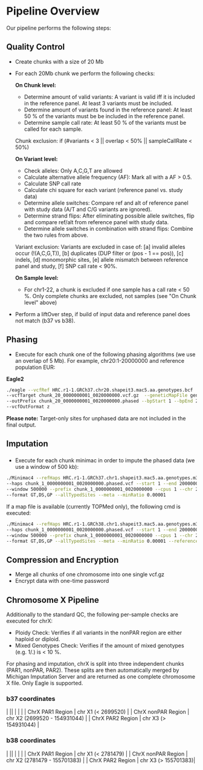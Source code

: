 # Pipeline Overview

Our pipeline performs the following steps:

## Quality Control

*  Create chunks with a size of 20 Mb
*  For each 20Mb chunk we perform the following checks:

    **On Chunk level:**

    *   Determine amount of valid variants: A variant is valid iff it is included in the reference panel. At least 3 variants must be included.
    *   Determine amount of variants found in the reference panel: At least 50 % of the variants must be be included in the reference panel.
    *   Determine sample call rate: At least 50 % of the variants must be called for each sample.  

    Chunk exclusion: if (#variants < 3 || overlap < 50% || sampleCallRate < 50%)

    **On Variant level:**

    *   Check alleles: Only A,C,G,T are allowed
    *   Calculate alternative allele frequency (AF): Mark all with a AF > 0.5.
    *   Calculate SNP call rate
    *   Calculate chi square for each variant (reference panel vs. study data)
    *   Determine allele switches: Compare ref and alt of reference panel with study data (A/T and C/G variants are ignored).
    *   Determine strand flips: After eliminating possible allele switches, flip and compare ref/alt from reference panel with study data.
    *   Determine allele switches in combination with strand flips: Combine the two rules from above.  

    Variant exclusion: Variants are excluded in case of: [a] invalid alleles occur (!(A,C,G,T)), [b] duplicates (DUP filter or (pos - 1 == pos)), [c] indels, [d] monomorphic sites, [e] allele mismatch between reference panel and study, [f] SNP call rate < 90%.

    **On Sample level:**

    *   For chr1-22, a chunk is excluded if one sample has a call rate < 50 %. Only complete chunks are excluded, not samples (see "On Chunk level" above)


* Perform a liftOver step, if build of input data and reference panel does not match (b37 vs b38).

## Phasing

* Execute for each chunk one of the following phasing algorithms (we use an overlap of 5 Mb). For example, chr20:1-20000000 and reference population EUR:

**Eagle2**
````sh
./eagle --vcfRef HRC.r1-1.GRCh37.chr20.shapeit3.mac5.aa.genotypes.bcf
--vcfTarget chunk_20_0000000001_0020000000.vcf.gz  --geneticMapFile genetic_map_chr20_combined_b37.txt
--outPrefix chunk_20_0000000001_0020000000.phased --bpStart 1 --bpEnd 25000000 -allowRefAltSwap
--vcfOutFormat z
````
    
**Please note:** Target-only sites for unphased data are not included in the final output.
    
## Imputation

###
* Execute for each chunk minimac in order to impute the phased data (we use a window of 500 kb):

````sh
./Minimac4 --refHaps HRC.r1-1.GRCh37.chr1.shapeit3.mac5.aa.genotypes.m3vcf.gz
--haps chunk_1_0000000001_0020000000.phased.vcf --start 1 --end 20000000
--window 500000 --prefix chunk_1_0000000001_0020000000 --cpus 1 --chr 20 --noPhoneHome
--format GT,DS,GP --allTypedSites --meta --minRatio 0.00001
````
If a map file is available (currently TOPMed only), the following cmd is executed:

````sh
./Minimac4 --refHaps HRC.r1-1.GRCh38.chr1.shapeit3.mac5.aa.genotypes.m3vcf.gz
--haps chunk_1_0000000001_0020000000.phased.vcf --start 1 --end 20000000
--window 500000 --prefix chunk_1_0000000001_0020000000 --cpus 1 --chr 20 --noPhoneHome
--format GT,DS,GP --allTypedSites --meta --minRatio 0.00001 --referenceEstimates --map B38_MAP_FILE.map
````
## Compression and Encryption

* Merge all chunks of one chromosome into one single vcf.gz
* Encrypt data with one-time password

## Chromosome X Pipeline

Additionally to the standard QC, the following per-sample checks are executed for chrX:

* Ploidy Check: Verifies if all variants in the nonPAR region are either haploid or diploid.
* Mixed Genotypes Check: Verifies if the amount of mixed genotypes (e.g. 1/.) is < 10 %.

For phasing and imputation, chrX is split into three independent chunks (PAR1, nonPAR, PAR2). These splits are then automatically merged by Michigan Imputation Server and are returned as one complete chromosome X file. Only Eagle is supported.

### b37 coordinates
| ||
| | |
| ChrX PAR1 Region | chr X1 (< 2699520) |
| ChrX nonPAR Region | chr X2 (2699520 - 154931044) |
| ChrX PAR2 Region | chr X3 (> 154931044) |

### b38 coordinates
| ||
| | |
| ChrX PAR1 Region | chr X1 (< 2781479) |
| ChrX nonPAR Region | chr X2 (2781479 - 155701383) |
| ChrX PAR2 Region | chr X3  (> 155701383)|
